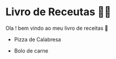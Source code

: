 # Livro de Receutas :man_cook:

Ola ! bem vindo ao meu livro de receitas :wave:

- Pizza de Calabresa

- Bolo de carne 

  ​